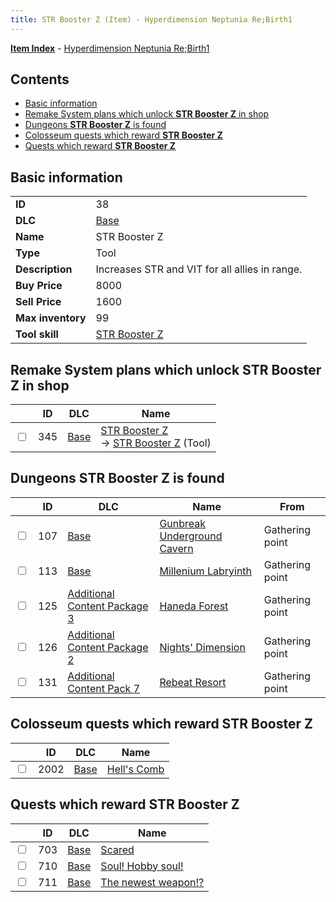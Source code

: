 ```yaml
---
title: STR Booster Z (Item) - Hyperdimension Neptunia Re;Birth1
---
```


[**Item Index**](/neptunia/rb1/item/index.html) - [Hyperdimension Neptunia Re;Birth1](/neptunia/rb1)

## Contents

- [Basic information](#basic-information)
- [Remake System plans which unlock **STR Booster Z** in shop](#remake-system-plans-which-unlock-str-booster-z-in-shop)
- [Dungeons **STR Booster Z** is found](#dungeons-str-booster-z-is-found)
- [Colosseum quests which reward **STR Booster Z**](#colosseum-quests-which-reward-str-booster-z)
- [Quests which reward **STR Booster Z**](#quests-which-reward-str-booster-z)
## Basic information

|   |   |
| -- | -- |
| **ID** | 38 |
| **DLC** | [Base](/neptunia/rb1/dlc/1-base.html) |
| **Name** | STR Booster Z |
| **Type** | Tool |
| **Description** | Increases STR and VIT for all allies in range. |
| **Buy Price** | 8000 |
| **Sell Price** | 1600 |
| **Max inventory** | 99 |
| **Tool skill** | [STR Booster Z](/neptunia/rb1/skill/1-10038-str-booster-z.html) |


## Remake System plans which unlock **STR Booster Z** in shop

|    | ID | DLC | Name |
| -- | -- | --- | ---- |
| <input type="checkbox" id="rb1-remake-1-345" class="trackbox" /> | 345 | [Base](/neptunia/rb1/dlc/1-base.html) | [STR Booster Z](/neptunia/rb1/remake/1-345-str-booster-z.html)<br /> → [STR Booster Z](/neptunia/rb1/item/1-38-str-booster-z.html) (Tool) |


## Dungeons **STR Booster Z** is found

|    | ID | DLC | Name | From |
| -- | -- | --- | ---- | ---- |
| <input type="checkbox" id="rb1-dungeon-1-107" class="trackbox" /> | 107 | [Base](/neptunia/rb1/dlc/1-base.html) | [Gunbreak Underground Cavern](/neptunia/rb1/dungeon/1-107-gunbreak-underground-cavern.html) | Gathering point |
| <input type="checkbox" id="rb1-dungeon-1-113" class="trackbox" /> | 113 | [Base](/neptunia/rb1/dlc/1-base.html) | [Millenium Labryinth](/neptunia/rb1/dungeon/1-113-millenium-labryinth.html) | Gathering point |
| <input type="checkbox" id="rb1-dungeon-12-125" class="trackbox" /> | 125 | [Additional Content Package 3](/neptunia/rb1/dlc/12-pack3.html) | [Haneda Forest](/neptunia/rb1/dungeon/12-125-haneda-forest.html) | Gathering point |
| <input type="checkbox" id="rb1-dungeon-11-126" class="trackbox" /> | 126 | [Additional Content Package 2](/neptunia/rb1/dlc/11-pack2.html) | [Nights' Dimension](/neptunia/rb1/dungeon/11-126-nights-dimension.html) | Gathering point |
| <input type="checkbox" id="rb1-dungeon-16-131" class="trackbox" /> | 131 | [Additional Content Pack 7](/neptunia/rb1/dlc/16-pack7.html) | [Rebeat Resort](/neptunia/rb1/dungeon/16-131-rebeat-resort.html) | Gathering point |


## Colosseum quests which reward **STR Booster Z**

|    | ID | DLC | Name |
| -- | -- | --- | ---- |
| <input type="checkbox" id="rb1-colosseum-1-2002" class="trackbox" /> | 2002 | [Base](/neptunia/rb1/dlc/1-base.html) | [Hell's Comb](/neptunia/rb1/colosseum/1-2002-hells-comb.html) |


## Quests which reward **STR Booster Z**

|    | ID | DLC | Name |
| -- | -- | --- | ---- |
| <input type="checkbox" id="rb1-quest-1-703" class="trackbox" /> | 703 | [Base](/neptunia/rb1/dlc/1-base.html) | [Scared](/neptunia/rb1/quest/1-703-scared.html) |
| <input type="checkbox" id="rb1-quest-1-710" class="trackbox" /> | 710 | [Base](/neptunia/rb1/dlc/1-base.html) | [Soul! Hobby soul!](/neptunia/rb1/quest/1-710-soul-hobby-soul.html) |
| <input type="checkbox" id="rb1-quest-1-711" class="trackbox" /> | 711 | [Base](/neptunia/rb1/dlc/1-base.html) | [The newest weapon!?](/neptunia/rb1/quest/1-711-the-newest-weapon.html) |

